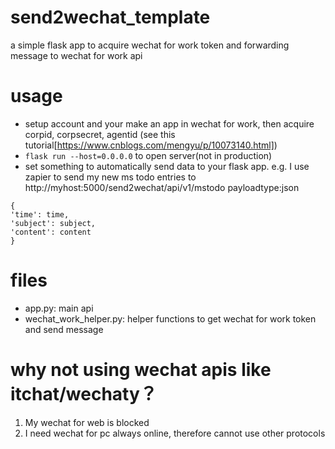# send2wechat_template
a simple flask app to acquire wechat for work token and forwarding message to wechat for work api

# usage
- setup account and your make an app in wechat for work, then acquire corpid, corpsecret, agentid (see this tutorial[https://www.cnblogs.com/mengyu/p/10073140.html])
- `flask run --host=0.0.0.0` to open server(not in production)
- set something to automatically send data to your flask app. e.g. I use zapier to send my new ms todo entries to http://myhost:5000/send2wechat/api/v1/mstodo
payloadtype:json
```
{
'time': time,
'subject': subject,
'content': content
}
```
# files
- app.py: main api
- wechat_work_helper.py: helper functions to get wechat for work token and send message
# why not using wechat apis like itchat/wechaty？
1. My wechat for web is blocked
2. I need wechat for pc always online, therefore cannot use other protocols
